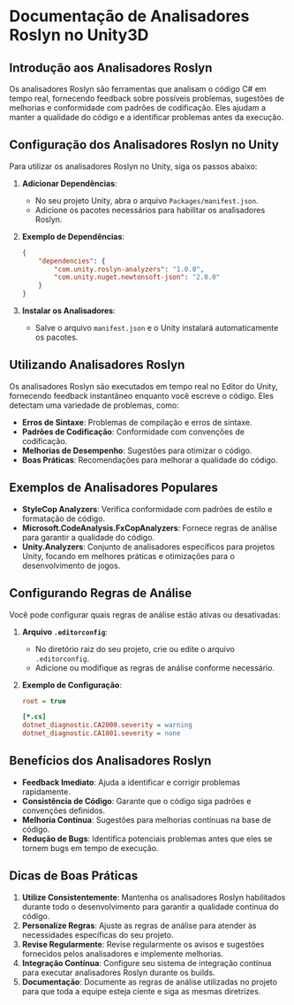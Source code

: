 
# Documentação de Analisadores Roslyn no Unity3D

## Introdução aos Analisadores Roslyn

Os analisadores Roslyn são ferramentas que analisam o código C# em tempo real, fornecendo feedback sobre possíveis problemas, sugestões de melhorias e conformidade com padrões de codificação. Eles ajudam a manter a qualidade do código e a identificar problemas antes da execução.

## Configuração dos Analisadores Roslyn no Unity

Para utilizar os analisadores Roslyn no Unity, siga os passos abaixo:

1. **Adicionar Dependências**:
   - No seu projeto Unity, abra o arquivo `Packages/manifest.json`.
   - Adicione os pacotes necessários para habilitar os analisadores Roslyn.

2. **Exemplo de Dependências**:
   ```json
   {
       "dependencies": {
           "com.unity.roslyn-analyzers": "1.0.0",
           "com.unity.nuget.newtonsoft-json": "2.0.0"
       }
   }
   ```

3. **Instalar os Analisadores**:
   - Salve o arquivo `manifest.json` e o Unity instalará automaticamente os pacotes.

## Utilizando Analisadores Roslyn

Os analisadores Roslyn são executados em tempo real no Editor do Unity, fornecendo feedback instantâneo enquanto você escreve o código. Eles detectam uma variedade de problemas, como:

- **Erros de Sintaxe**: Problemas de compilação e erros de sintaxe.
- **Padrões de Codificação**: Conformidade com convenções de codificação.
- **Melhorias de Desempenho**: Sugestões para otimizar o código.
- **Boas Práticas**: Recomendações para melhorar a qualidade do código.

## Exemplos de Analisadores Populares

- **StyleCop Analyzers**: Verifica conformidade com padrões de estilo e formatação de código.
- **Microsoft.CodeAnalysis.FxCopAnalyzers**: Fornece regras de análise para garantir a qualidade do código.
- **Unity.Analyzers**: Conjunto de analisadores específicos para projetos Unity, focando em melhores práticas e otimizações para o desenvolvimento de jogos.

## Configurando Regras de Análise

Você pode configurar quais regras de análise estão ativas ou desativadas:

1. **Arquivo `.editorconfig`**:
   - No diretório raiz do seu projeto, crie ou edite o arquivo `.editorconfig`.
   - Adicione ou modifique as regras de análise conforme necessário.

2. **Exemplo de Configuração**:
   ```ini
   root = true

   [*.cs]
   dotnet_diagnostic.CA2000.severity = warning
   dotnet_diagnostic.CA1801.severity = none
   ```

## Benefícios dos Analisadores Roslyn

- **Feedback Imediato**: Ajuda a identificar e corrigir problemas rapidamente.
- **Consistência de Código**: Garante que o código siga padrões e convenções definidos.
- **Melhoria Contínua**: Sugestões para melhorias contínuas na base de código.
- **Redução de Bugs**: Identifica potenciais problemas antes que eles se tornem bugs em tempo de execução.

## Dicas de Boas Práticas

1. **Utilize Consistentemente**: Mantenha os analisadores Roslyn habilitados durante todo o desenvolvimento para garantir a qualidade contínua do código.
2. **Personalize Regras**: Ajuste as regras de análise para atender às necessidades específicas do seu projeto.
3. **Revise Regularmente**: Revise regularmente os avisos e sugestões fornecidos pelos analisadores e implemente melhorias.
4. **Integração Contínua**: Configure seu sistema de integração contínua para executar analisadores Roslyn durante os builds.
5. **Documentação**: Documente as regras de análise utilizadas no projeto para que toda a equipe esteja ciente e siga as mesmas diretrizes.
